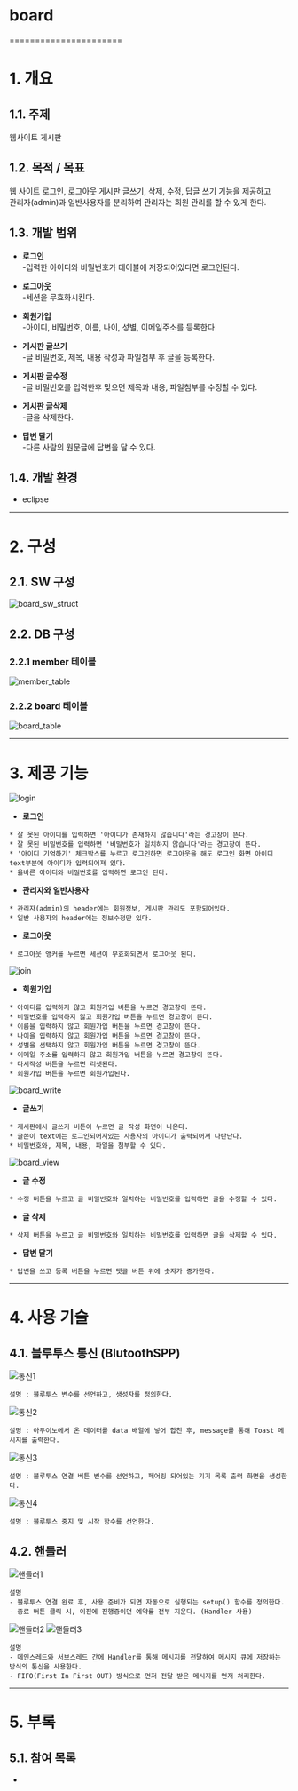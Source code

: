 # board
======================

# 1. 개요
## 1.1. 주제
웹사이트 게시판

## 1.2. 목적 / 목표
웹 사이트 로그인, 로그아웃 게시판 글쓰기, 삭제, 수정, 답글 쓰기 기능을 제공하고<br>
관리자(admin)과 일반사용자를 분리하여 관리자는 회원 관리를 할 수 있게 한다.

## 1.3. 개발 범위
*  **로그인**<br>
-입력한 아이디와 비밀번호가 테이블에 저장되어있다면 로그인된다.<br>

*  **로그아웃**<br>
-세션을 무효화시킨다.

*  **회원가입**<br>
-아이디, 비밀번호, 이름, 나이, 성별, 이메일주소를 등록한다<br>

*  **게시판 글쓰기**<br>
-글 비밀번호, 제목, 내용 작성과 파일첨부 후 글을 등록한다.<br>

*  **게시판 글수정**<br>
-글 비밀번호를 입력한후 맞으면 제목과 내용, 파일첨부를 수정할 수 있다.<br>

*  **게시판 글삭제**<br>
-글을 삭제한다.<br>

*  **답변 달기**<br>
-다른 사람의 원문글에 답변을 달 수 있다.<br>

## 1.4. 개발 환경
* eclipse

****
# 2. 구성

## 2.1. SW 구성
![board_sw_struct](https://user-images.githubusercontent.com/52684942/97268033-97f7ca00-186e-11eb-9b4b-00a4162d9dcb.PNG)<br>

## 2.2. DB 구성
### 2.2.1 member 테이블
![member_table](https://user-images.githubusercontent.com/52684942/97269923-a1cefc80-1871-11eb-9079-4166b3465b87.PNG)
<br>

### 2.2.2 board 테이블
![board_table](https://user-images.githubusercontent.com/52684942/97269948-aabfce00-1871-11eb-896b-bd89b33cc8a6.PNG)<br>


****
# 3. 제공 기능
![login](https://user-images.githubusercontent.com/52684942/97276574-b95eb300-187a-11eb-855d-b373509d8505.PNG)

* **로그인**
```
* 잘 못된 아이디를 입력하면 '아이디가 존재하지 않습니다'라는 경고창이 뜬다.
* 잘 못된 비밀번호를 입력하면 '비밀번호가 일치하지 않습니다'라는 경고창이 뜬다.
* '아이디 기억하기' 체크박스를 누르고 로그인하면 로그아웃을 해도 로그인 화면 아이디 text부분에 아이디가 입력되어져 있다.
* 옳바른 아이디와 비밀번호를 입력하면 로그인 된다.
```
* **관리자와 일반사용자**
```
* 관리자(admin)의 header에는 회원정보, 게시판 관리도 포함되어있다.
* 일반 사용자의 header에는 정보수정만 있다.
```

* **로그아웃**
```
* 로그아웃 앵커를 누르면 세션이 무효화되면서 로그아웃 된다.
```
![join](https://user-images.githubusercontent.com/52684942/97276599-c2e81b00-187a-11eb-9483-e53027b53f95.PNG)<br>

* **회원가입**
```
* 아이디를 입력하지 않고 회원가입 버튼을 누르면 경고창이 뜬다.
* 비밀번호를 입력하지 않고 회원가입 버튼을 누르면 경고창이 뜬다.
* 이름을 입력하지 않고 회원가입 버튼을 누르면 경고창이 뜬다.
* 나이을 입력하지 않고 회원가입 버튼을 누르면 경고창이 뜬다.
* 성별을 선택하지 않고 회원가입 버튼을 누르면 경고창이 뜬다.
* 이메일 주소를 입력하지 않고 회원가입 버튼을 누르면 경고창이 뜬다.
* 다시작성 버튼을 누르면 리셋된다.
* 회원가입 버튼을 누르면 회원가입된다.
```
![board_write](https://user-images.githubusercontent.com/52684942/97395983-7f98b580-1929-11eb-906d-771a5a2a92c7.PNG)

* **글쓰기**
```
* 게시판에서 글쓰기 버튼이 누르면 글 작성 화면이 나온다.
* 글쓴이 text에는 로그인되어져있는 사용자의 아이디가 출력되어져 나탄난다.
* 비밀번호와, 제목, 내용, 파일을 첨부할 수 있다.
```
![board_view](https://user-images.githubusercontent.com/52684942/97395991-8293a600-1929-11eb-812a-3b57c1df6bad.PNG)

* **글 수정**
```
* 수정 버튼을 누르고 글 비밀번호와 일치하는 비밀번호를 입력하면 글을 수정할 수 있다.
```

* **글 삭제**
```
* 삭제 버튼을 누르고 글 비밀번호와 일치하는 비밀번호를 입력하면 글을 삭제할 수 있다.
```

* **답변 달기**
```
* 답변을 쓰고 등록 버튼을 누르면 댓글 버튼 위에 숫자가 증가한다.
```
****
# 4. 사용 기술
## 4.1. 블루투스 통신 (BlutoothSPP)
![통신1](https://github.com/Jeongwonseok/Portfolio_JWS/blob/master/image/smart/통신1.png)
```
설명 : 블루투스 변수를 선언하고, 생성자를 정의한다.
```
![통신2](https://github.com/Jeongwonseok/Portfolio_JWS/blob/master/image/smart/통신2.png)
```
설명 : 아두이노에서 온 데이터를 data 배열에 넣어 합친 후, message를 통해 Toast 메시지를 출력한다.
```
![통신3](https://github.com/Jeongwonseok/Portfolio_JWS/blob/master/image/smart/통신3.png)
```
설명 : 블루투스 연결 버튼 변수를 선언하고, 페어링 되어있는 기기 목록 출력 화면을 생성한다.
```
![통신4](https://github.com/Jeongwonseok/Portfolio_JWS/blob/master/image/smart/통신4.png)
```
설명 : 블루투스 중지 및 시작 함수를 선언한다.
```

## 4.2. 핸들러
![핸들러1](https://github.com/Jeongwonseok/Portfolio_JWS/blob/master/image/smart/핸들러1.png)
```
설명
- 블루투스 연결 완료 후, 사용 준비가 되면 자동으로 실행되는 setup() 함수를 정의한다.
- 종료 버튼 클릭 시, 이전에 진행중이던 예약를 전부 지운다. (Handler 사용)
```
![핸들러2](https://github.com/Jeongwonseok/Portfolio_JWS/blob/master/image/smart/핸들러2.png)
![핸들러3](https://github.com/Jeongwonseok/Portfolio_JWS/blob/master/image/smart/핸들러3.png)
```
설명
- 메인스레드와 서브스레드 간에 Handler를 통해 메시지를 전달하여 메시지 큐에 저장하는 방식의 통신을 사용한다.
- FIFO(First In First OUT) 방식으로 먼저 전달 받은 메시지를 먼저 처리한다.
```

****
# 5. 부록
## 5.1. 참여 목록
* 
    
    
 
